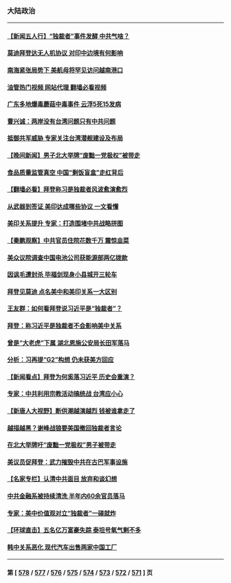 ### 大陆政治
---
#### [【新闻五人行】“独裁者”事件发酵 中共气啥？](../../pages/ncid277/n14021626.md?06240045) 
#### [莫迪拜登达无人机协议 对印中边境有何影响](../../pages/ncid277/n14021618.md?06240045) 
#### [南海紧张局势下 美航母将罕见访问越南港口](../../pages/ncid277/n14021533.md?06240045) 
#### [油管热门视频 网站代理 翻墙必看视频](http://138.2.39.72:81/youtube.html?epic-marker?06240045)
#### [广东多地爆毒蘑菇中毒事件 云浮5死15发病](../../pages/ncid277/n14021476.md?06240045) 
#### [曹兴诚：两岸没有台湾问题只有中共问题](../../pages/ncid277/n14021446.md?06240045) 
#### [抵御共军威胁 专家关注台湾潜舰建设及布局](../../pages/ncid277/n14019610.md?06240045) 
#### [【晚间新闻】男子北大举牌“废黜一党极权”被带走](../../pages/ncid277/n14021427.md?06240045) 
#### [食品质量监管真空 中国“剩饭盲盒”走红背后](../../pages/ncid277/n14021351.md?06240045) 
#### [【翻墙必看】拜登称习是独裁者风波愈演愈烈](../../pages/ncid277/n14021303.md?06240045) 
#### [从武器到签证 美印达成哪些协议 一文看懂](../../pages/ncid277/n14021258.md?06240045) 
#### [美印关系提升 专家：打造围堵中共战略拼图](../../pages/ncid277/n14021087.md?06240045) 
#### [【秦鹏观察】中共官员住院花数千万 震惊韭菜](../../pages/ncid277/n14021166.md?06240045) 
#### [美众议院调查中国电池公司获能源部两亿拨款](../../pages/ncid277/n14021059.md?06240045) 
#### [因讽毛遭封杀 毕福剑现身小县城开三轮车](../../pages/ncid277/n14021138.md?06240045) 
#### [拜登见莫迪 点名美中和美印关系一大区别](../../pages/ncid277/n14021178.md?06240045) 
#### [王友群：如何看拜登说习近平是“独裁者”？](../../pages/ncid277/n14021118.md?06240045) 
#### [拜登：称习近平是独裁者不会影响美中关系](../../pages/ncid277/n14021126.md?06240045) 
#### [曾是“大老虎”下属 湖北恩施公安局长田军落马](../../pages/ncid277/n14021113.md?06240045) 
#### [分析：习再提“G2”构想 仍未获美方回应](../../pages/ncid277/n14021060.md?06240045) 
#### [【新闻看点】拜登为何奚落习近平 历史会重演？](../../pages/ncid277/n14020978.md?06240045) 
#### [专家：中共利用宗教活动搞统战 台湾应小心](../../pages/ncid277/n14020828.md?06240045) 
#### [【新唐人大视野】断供潮越演越烈 钱被谁拿走了](../../pages/ncid277/n14021057.md?06240045) 
#### [越描越黑？谢峰战狼要美国撤回独裁者言论](../../pages/ncid277/n14021054.md?06240045) 
#### [在北大举牌吁“废黜一党极权”男子被带走](../../pages/ncid277/n14020974.md?06240045) 
#### [美议员促拜登：武力摧毁中共在古巴军事设施](../../pages/ncid277/n14021024.md?06240045) 
#### [【名家专栏】认清中共面目 放弃和谈幻想](../../pages/ncid277/n14020953.md?06240045) 
#### [中共金融系被持续清洗 半年内60余官员落马](../../pages/ncid277/n14020899.md?06240045) 
#### [专家：美中价值观对立“独裁者”一碰就炸](../../pages/ncid277/n14020870.md?06240045) 
#### [【环球直击】五名亿万富豪失踪 泰坦号氧气剩不多](../../pages/ncid277/n14020634.md?06240045) 
#### [韩中关系恶化 现代汽车出售两家中国工厂](../../pages/ncid277/n14020864.md?06240045) 

---
#### 第 [ [578](./578.md?06240045) / [577](./577.md?06240045) / [576](./576.md?06240045) / [575](./575.md?06240045) / [574](./574.md?06240045) / [573](./573.md?06240045) / [572](./572.md?06240045) / [571](./571.md?06240045) ] 页
